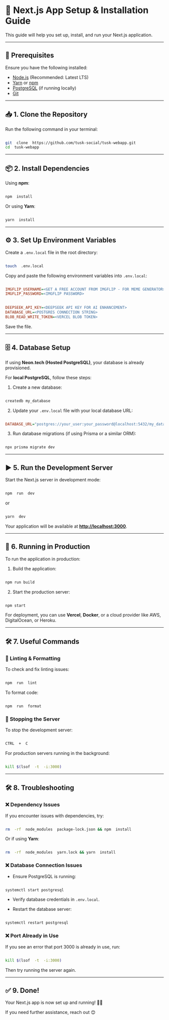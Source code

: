 
# 🚀 Next.js App Setup & Installation Guide

  

This guide will help you set up, install, and run your Next.js application.

  

---

  

## 📌 Prerequisites

 
Ensure you have the following installed:

- [Node.js](https://nodejs.org/) (Recommended: Latest LTS)
- [Yarn](https://yarnpkg.com/) or [npm](https://www.npmjs.com/)
- [PostgreSQL](https://www.postgresql.org/) (if running locally)
- [Git](https://git-scm.com/)  

---

 
## 📥 1. Clone the Repository


Run the following command in your terminal:

```sh

git  clone  https://github.com/tusk-social/tusk-webapp.git
cd  tusk-webapp

```

  

---

  

## 📦 2. Install Dependencies

  

Using **npm**:

```sh

npm  install

```

  

Or using **Yarn**:

  

```sh

yarn  install

```

  

---

  

## ⚙️ 3. Set Up Environment Variables

  

Create a `.env.local` file in the root directory:

  

```sh

touch  .env.local

```

  

Copy and paste the following environment variables into `.env.local`:

  

```ini

IMGFLIP_USERNAME=<GET A FREE ACCOUNT FROM IMGFLIP - FOR MEME GENERATOR>
IMGFLIP_PASSWORD=<IMGFLIP PASSWORD>

  
DEEPSEEK_API_KEY=<DEEPSEEK API KEY FOR AI ENHANCEMENT>
DATABASE_URL=<POSTGRES CONNECTION STRING>
BLOB_READ_WRITE_TOKEN=<VERCEL BLOB TOKEN>

```
Save the file.

---

  

## 🗄️ 4. Database Setup

  

If using **Neon.tech (Hosted PostgreSQL)**, your database is already provisioned.

  

For **local PostgreSQL**, follow these steps:

  

1. Create a new database:

```sh

createdb my_database

```

  

2. Update your `.env.local` file with your local database URL:

```ini

DATABASE_URL="postgres://your_user:your_password@localhost:5432/my_database"

```

  

3. Run database migrations (if using Prisma or a similar ORM):

```sh

npx prisma migrate dev

```

  

---

  

## ▶️ 5. Run the Development Server

  

Start the Next.js server in development mode:

  

```sh

npm  run  dev

```

  

or

  

```sh

yarn  dev

```

  

Your application will be available at **[http://localhost:3000](http://localhost:3000)**.

  

---

  

## 🚀 6. Running in Production

  

To run the application in production:

  

1. Build the application:

```sh

npm run build

```

  

2. Start the production server:

```sh

npm start

```

  

For deployment, you can use **Vercel**, **Docker**, or a cloud provider like AWS, DigitalOcean, or Heroku.

  

---

  

## 🛠️ 7. Useful Commands

  

### 📄 Linting & Formatting

  

To check and fix linting issues:

  

```sh

npm  run  lint

```

To format code:

  

```sh

npm  run  format

```

  

### 🛑 Stopping the Server

  

To stop the development server:

  

```sh

CTRL  +  C

```

  

For production servers running in the background:

  

```sh

kill $(lsof  -t  -i:3000)

```

  

---

  

## 🛠️ 8. Troubleshooting

  

### ❌ Dependency Issues

  

If you encounter issues with dependencies, try:

  

```sh

rm  -rf  node_modules  package-lock.json && npm  install

```

  

Or if using **Yarn**:

  

```sh

rm  -rf  node_modules  yarn.lock && yarn  install

```

  

### ❌ Database Connection Issues

  

- Ensure PostgreSQL is running:

```sh

systemctl start postgresql

```

- Verify database credentials in `.env.local`.

  

- Restart the database server:

  

```sh

systemctl restart postgresql

```

  

### ❌ Port Already in Use

  

If you see an error that port 3000 is already in use, run:

  

```sh

kill $(lsof  -t  -i:3000)

```

  

Then try running the server again.

  

---

  
## ✅ 9. Done!

  

Your Next.js app is now set up and running! 🎉🚀

  

If you need further assistance, reach out 😊